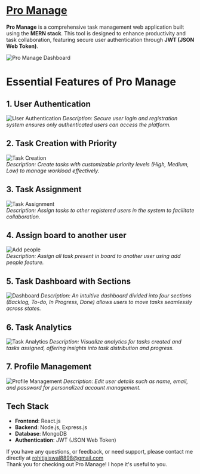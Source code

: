 # [Pro Manage](https://pro-manage-tasks.vercel.app/)

**Pro Manage** is a comprehensive task management web application built using the **MERN stack**. This tool is designed to enhance productivity and task collaboration, featuring secure user authentication through **JWT (JSON Web Token)**.

![Pro Manage Dashboard](https://github.com/user-attachments/assets/67f64ac2-9e44-4ead-bbec-b5c19f0e90de) <!-- Replace this with the actual path to your image -->

# Essential Features of Pro Manage

## 1. User Authentication

![User Authentication](https://github.com/user-attachments/assets/1e756d06-65cf-4fde-8cee-c5156725f617)
_Description: Secure user login and registration system ensures only authenticated users can access the platform._

## 2. Task Creation with Priority

![Task Creation](https://github.com/user-attachments/assets/0f8de0a9-246a-4325-834e-68685d23ce7e)<br>
_Description: Create tasks with customizable priority levels (High, Medium, Low) to manage workload effectively._

## 3. Task Assignment

![Task Assignment](https://github.com/user-attachments/assets/f5bedbc5-56ac-42f9-93c5-b9efce01cee7)<br>
_Description: Assign tasks to other registered users in the system to facilitate collaboration._

## 4. Assign board to another user

![Add people](https://github.com/user-attachments/assets/3e719824-f71c-4bb4-9dc9-392643c0f288)<br>
_Description: Assign all task present in board to another user using add people feature._

## 5. Task Dashboard with Sections

![Dashboard](https://github.com/user-attachments/assets/586e3265-abba-4dd0-9e92-fd5a4c9d34f0)
_Description: An intuitive dashboard divided into four sections (Backlog, To-do, In Progress, Done) allows users to move tasks seamlessly across states._

## 6. Task Analytics

![Task Analytics](https://github.com/user-attachments/assets/edccbf6b-c2b5-45d0-a0f4-b8d9c2973f54)
_Description: Visualize analytics for tasks created and tasks assigned, offering insights into task distribution and progress._

## 7. Profile Management

![Profile Management](https://github.com/user-attachments/assets/5275b502-1f4c-485d-9866-ff40377c933a)
_Description: Edit user details such as name, email, and password for personalized account management._

## Tech Stack

- **Frontend**: React.js
- **Backend**: Node.js, Express.js
- **Database**: MongoDB
- **Authentication**: JWT (JSON Web Token)

If you have any questions, or feedback, or need support, please contact me directly at rohitjaiswal8898@gmail.com <br>
Thank you for checking out Pro Manage! I hope it's useful to you.
